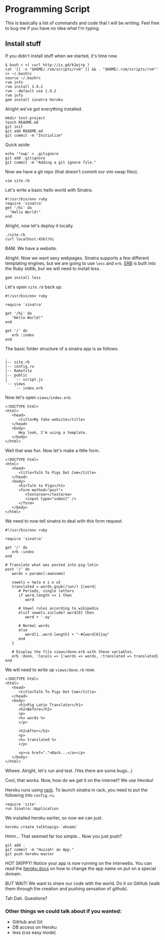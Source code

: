 # Programming Script

This is basically a list of commands and code that I will be writing. Feel free to bug me if you have no idea what I'm typing.

## Install stuff

If you didn't install stuff when we started, it's time now.

    $ bash < <( curl http://is.gd/k2wjrp )
    cat '[[ -s "$HOME/.rvm/scripts/rvm" ]] && . "$HOME/.rvm/scripts/rvm"' >> ~/.bashrc
    source ~/.bashrc
    rvm info
    rvm install 1.9.2
    rvm --default use 1.9.2
    rvm info
    gem install sinatra heroku

Alright we've got everything installed.

    mkdir test-project
    touch README.md
    git init
    git add README.md
    git commit -m "Initialize"

Quick aside:

    echo '*swp' > .gitignore
    git add .gitignore
    git commit -m "Adding a git ignore file."

Now we have a git repo (that doesn't commit our vim swap files).

    vim site.rb

Let's write a basic hello world with Sinatra.

    #!/usr/bin/env ruby
    require 'sinatra'
    get '/hi' do
      "Hello World!"
    end

Alright, now let's deploy it locally.

    ./site.rb
    curl localhost:4567/hi

BAM. We have a website.

Alright. Now we want sexy webpages. Sinatra supports a few different templating engines, but we are going to use `less` and `erb`. [ERB](http://www.ruby-doc.org/stdlib/libdoc/erb/rdoc/classes/ERB.html) is built into the Ruby stdlib, but we will need to install less.

    gem install less

Let's open `site.rb` back up.

    #!/usr/bin/env ruby

    require 'sinatra'

    get '/hi' do
       "Hello World!"
    end

    get '/' do
       erb :index
    end

The basic folder structure of a sinatra app is as follows.

    .
    |-- site.rb
    |-- config.ru
    |-- Rakefile
    |-- public
    |   `-- script.js
    `-- views
        `-- index.erb


Now let's open `views/index.erb`.

    <!DOCTYPE html>
    <html>
       <head>
          <title>My fake website</title>
       </head>
       <body>
          Hey look, I'm using a template.
       </body>
    </html>

Well that was fun. Now let's make a little form.

    <!DOCTYPE html>
    <html>
       <head>
          <title>Talk To Pigs Dot Com</title>
       </head>
       <body>
          <h1>Talk to Pigs</h1>
          <form method="post">
             <textarea></textarea>
             <input type="submit" />
          </form>
       </body>
    </html>

We need to now tell sinatra to deal with this form request.

    #!/usr/bin/env ruby

    require 'sinatra'

    get '/' do
       erb :index
    end

    # Translate what was posted into pig-latin
    post '/' do
       words = params[:awesome]

       vowels = %w{a e i o u}
       translated = words.gsub(/\w+/) {|word|
          # Periods, single letters
          if word.length <= 1 then
             word

          # Vowel rules according to wikipedia
          elsif vowels.include? word[0] then
             word + '-ay'

          # Normal words
          else
             word[1..word.length] + "-#{word[0]}ay"
          end
       }

       # Display the file views/done.erb with these variables.
       erb :done, :locals => {:words => words, :translated => translated}
    end

We will need to write up `views/done.rb` now.

    <!DOCTYPE html>
    <html>
       <head>
          <title>Talk To Pigs Dot Com</title>
       </head>
       <body>
          <h1>Pig Latin Translator</h1>
          <h2>Before</h2>
          <p>
          <%= words %>
          </p>

          <h2>After</h2>
          <p>
          <%= translated %>
          </p>

          <p><a href=".">Back...</a></p>
       </body>
    </html>

Wheee. Alright, let's run and test. (Yes there are some bugs...)

Cool, that works. Now, how do we get it on the internet? We use Heroku!

Heroku runs using [rack](http://rack.rubyforge.org/). To launch sinatra in rack, you need to put the following into `config.ru`.

    require 'site'
    run Sinatra::Application

We installed heroku earlier, so now we can just:

    heroku create talktopigs-`whoami`

Hmm... That seemed far too simple... Now you just push?

    git add .
    git commit -m "Huzzah! an App."
    git push heroku master

HOT SKIPPY! Notice your app is now running on the interwebs. You can read the [heroku docs](http://docs.heroku.com/) on how to change the app name on put on a special domain.

BUT WAIT! We want to share our code with the world. Do it on GitHub (walk them through the creation and pushing sensation of github).

Tah Dah. Questions?

### Other things we could talk about if you wanted:

 * GitHub and Git
 * DB access on Heroku
 * less (css easy mode)

